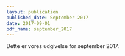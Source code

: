 ```yaml
---
layout: publication
published_date: September 2017
date: 2017-09-01
pdf_name: september_2017
---
```


Dette er vores udgivelse for september 2017.
